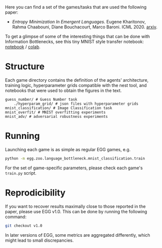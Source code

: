 Here you can find a set of the games/tasks that are used the following paper:
 * _Entropy Minimization In Emergent Languages_. Eugene Kharitonov, Rahma Chaabouni, Diane Bouchacourt, Marco Baroni. ICML 2020.
 [arxiv](https://arxiv.org/abs/1905.13687).

To get a glimpse of some of the interesting things that can be done with Information Bottlenecks, see this tiny MNIST style transfer notebook: [notebook](/egg/zoo/language_bottleneck/mnist-style-transfer-via-bottleneck.ipynb) / [colab](https://colab.research.google.com/github/facebookresearch/EGG/blob/master/egg/zoo/language_bottleneck/mnist-style-transfer-via-bottleneck.ipynb).

# Structure

Each game directory contains the definition of the agents' architecture, training logic, hyperparameter grids compatible
with the nest tool, and notebooks that were used to obtain the figures in the text.

```text
guess_number/ # Guess Number task
    ./hyperparam_grid/ # json files with hyperparameter grids
mnist_classification/ # Image Classification task
mnist_overfit/ # MNIST overfitting experiments
mnist_adv/ # adversarial robustness experiments
```

# Running
Launching each game is as simple as regular EGG games, e.g.
```bash
python -m egg.zoo.language_bottleneck.mnist_classification.train
```

For the set of game-specific parameters, please check each game's `train.py` script.

# Reprodicibility
If you want to recover results maximally close to those reported in the paper, please use EGG v1.0. This can be done by running the following command:
```bash
git checkout v1.0
```
In later versions of EGG, some metrics are aggregated differently, which might lead to small discrepancies.
